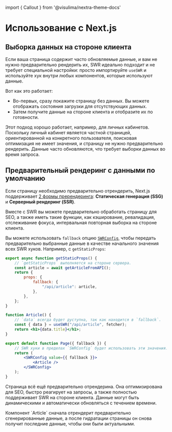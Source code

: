 import { Callout } from '@visulima/nextra-theme-docs'

# Использование с Next.js

## Выборка данных на стороне клиента

Если ваша страница содержит часто обновляемые данные, и вам не нужно
предварительно рендерить их, SWR идеально подходит и не требует специальной
настройки: просто импортируйте `useSWR` и используйте хук внутри любых
компонентов, которые используют данные.

Вот как это работает:

-   Во-первых, сразу покажите страницу без данных. Вы можете отображать состояния
    загрузки для отсутствующих данных.
-   Затем получите данные на стороне клиента и отобразите их по готовности.

Этот подход хорошо работает, например, для личных кабинетов. Поскольку личный
кабинет является частной страницей, ориентированной на конкретного пользователя,
поисковая оптимизация не имеет значения, и страницу не нужно предварительно
рендерить. Данные часто обновляются, что требует выборки данных во время
запроса.

## Предварительный рендеринг с данными по умолчанию

Если страницу необходимо предварительно отрендерить, Next.js поддерживает
[2 формы пререндеринга](https://nextjs.org/docs/basic-features/data-fetching):
**Статическая генерация (SSG)** и **Серверный рендеринг (SSR)**.

Вместе с SWR вы можете предварительно обработать страницу для SEO, а также иметь
такие функции, как кэширование, ревалидация, отслеживание фокуса, интервальная
повторная выборка на стороне клиента.

Вы можете использовать `fallback` опцию
[`SWRConfig`](/docs/global-configuration), чтобы передать предварительно
выбранные данные в качестве начального значения всех SWR хуков. Например, с
`getStaticProps`:

```jsx
export async function getStaticProps() {
    // `getStaticProps` выполняется на стороне сервера.
    const article = await getArticleFromAPI();
    return {
        props: {
            fallback: {
                "/api/article": article,
            },
        },
    };
}

function Article() {
    // `data` всегда будет дуступна, так как находится в `fallback`.
    const { data } = useSWR("/api/article", fetcher);
    return <h1>{data.title}</h1>;
}

export default function Page({ fallback }) {
    // SWR хуки в пределах `SWRConfig` будет использовать эти значения.
    return (
        <SWRConfig value={{ fallback }}>
            <Article />
        </SWRConfig>
    );
}
```

Страница всё ещё предварительно отрендерина. Она оптимизирована для SEO, быстро
реагирует на запросы, а также полностью поддерживает SWR на стороне клиента.
Данные могут быть динамическими и автоматически обновляться с течением времени.

<Callout emoji="💡">
  Компонент `Article` сначала отрендерит предварительно сгенерированные данные, а после гидратации страницы он снова получит последние данные, чтобы они были актуальными.
</Callout>
